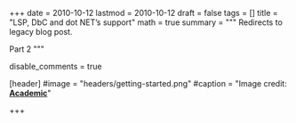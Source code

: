 +++
date = 2010-10-12
lastmod = 2010-10-12
draft = false
tags = []
title = "LSP, DbC and dot NET’s support"
math = true
summary = """
Redirects to legacy blog post.

Part 2
"""

disable_comments = true

[header]
#image = "headers/getting-started.png"
#caption = "Image credit: [**Academic**](https://github.com/gcushen/hugo-academic/)"

+++

<html>
  <head>
    <title>LSP / DbC and .NET’s support</title>
    <link rel="canonical" href="https://binarymist.wordpress.com/2010/10/12/lsp-dbc-and-net’s-support/"/>
    <meta http-equiv="content-type" content="text/html; charset=utf-8"/>
    <meta http-equiv="refresh" content="2; url=https://binarymist.wordpress.com/2010/10/12/lsp-dbc-and-net’s-support/"/>
  </head>
</html>

